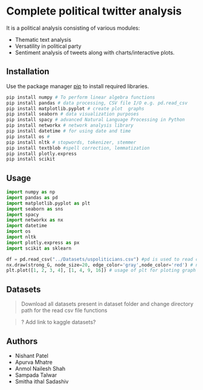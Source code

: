 # Complete political twitter analysis

It is a political analysis consisting of various modules:
  - Thematic text analysis
  - Versatility in political party
  - Sentiment analysis of tweets along with charts/interactive plots.


## Installation

Use the package manager [pip](https://pip.pypa.io/en/stable/) to install required libraries.

```bash
pip install numpy # To perform linear algebra functions 
pip install pandas # data processing, CSV file I/O e.g. pd.read_csv 
pip install matplotlib.pyplot # create plot  graphs
pip install seaborn # data visualization purposes
pip install spacy # advanced Natural Language Processing in Python
pip install networkx # network analysis library
pip install datetime # for using date and time
pip install os # 
pip install nltk # stopwords, tokenizer, stemmer
pip install textblob #spell correction, lemmatization
pip install plotly.express
pip install scikit
```

## Usage

```python
import numpy as np 
import pandas as pd 
import matplotlib.pyplot as plt
import seaborn as sns
import spacy
import networkx as nx      
import datetime
import os
import nltk
import plotly.express as px
import scikit as sklearn

df = pd.read_csv("../Datasets/uspoliticians.csv") #pd is used to read csv file from dataset and create data frame
nx.draw(strong_G, node_size=20, edge_color='gray',node_color='red') # networkx for drawing network
plt.plot([1, 2, 3, 4], [1, 4, 9, 16]) # usage of plt for ploting graph
```

## Datasets

> Download all datasets present in dataset folder and change directory path for the read csv file functions


> ? Add link to kaggle datasets?
 


## Authors
  + Nishant Patel
  + Apurva Mhatre
  + Anmol Nailesh Shah
  + Sampada Talwar
  + Smitha ithal Sadashiv


